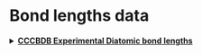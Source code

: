 # Bond lengths data

<details>
<summary>  
<a href="https://cccbdb.nist.gov/diatomicexpbondx.asp"><b>CCCBDB Experimental Diatomic bond lengths</b></a>
</summary>

<table border="1">
<tr><th>$\bf Å$</th>

<th>$\rm H$</th>

<th>$\rm Li$</th>

<th>$\rm Be$</th>

<th>$\rm B$</th>

<th>$\rm C$</th>

<th>$\rm N$</th>

<th>$\rm O$</th>

<th>$\rm F$</th>

<th>$\rm Ne$</th>

<th>$\rm Na$</th>

<th>$\rm Mg$</th>

<th>$\rm Al$</th>

<th>$\rm Si$</th>

<th>$\rm P$</th>

<th>$\rm S$</th>

<th>$\rm Cl$</th>

<th>$\rm Ar$</th>

<th>$\rm K$</th>

<th>$\rm Ca$</th>

<th>$\rm Sc$</th>

<th>$\rm Ti$</th>

<th>$\rm V$</th>

<th>$\rm Cr$</th>

<th>$\rm Cu$</th>

<th>$\rm Zn$</th>

<th>$\rm Ga$</th>

<th>$\rm Ge$</th>

<th>$\rm As$</th>

<th>$\rm Se$</th>

<th>$\rm Br$</th>

<th>$\rm Sb$</th>

<th>$\rm Te$</th>

<th>$\rm I$</th>

</tr>

<tr>
<th>$\rm H$</th>

<td class="bordered ccc1 nowrap">$0.741$</td>
      
<td class="ccc1 nowrap">$1.595$</td>
      
<td class="ccc1 nowrap">$1.343$</td>
      
<td class="ccc1 nowrap">$1.232$</td>
      
<td class="ccc1 nowrap">$1.120$</td>
      
<td class="ccc1 nowrap">$1.036$</td>
      
<td class="ccc1 nowrap">$0.970$</td>
      
<td class="ccc1 nowrap">$0.917$</td>
      
<td class="ccc1 nowrap">&nbsp;</td>
      
<td class="ccc2 nowrap">$1.887$</td>
      
<td class="ccc2 nowrap">$1.730$</td>
      
<td class="ccc2 nowrap">$1.648$</td>
      
<td class="ccc2 nowrap">$1.520$</td>
      
<td class="ccc2 nowrap">$1.422$</td>
     
<td class="ccc2 nowrap">$1.341$</td>
      
<td class="ccc2 nowrap">$1.275$</td>
      
<td class="ccc2 nowrap">&nbsp;</td>
      
<td class="ccc3 nowrap">$2.243$</td>
      
<td class="ccc3 nowrap">$2.003$</td>
      
<td class="ccc3 nowrap">$1.775$</td>
      
<td class="ccc3 nowrap">$1.785$</td>
      
<td class="ccc3 nowrap">&nbsp;</td>
      
<td class="ccc3 nowrap">$1.655$</td>
     
<td class="ccc3 nowrap">$1.463$</td>
      
<td class="ccc3 nowrap">$1.595$</td>
     
<td class="ccc3 nowrap">$1.663$</td>
     
<td class="ccc3 nowrap">$1.588$</td>
    
<td class="ccc3 nowrap">$1.535$</td>
   
<td class="ccc3 nowrap">$1.475$</td>
   
<td class="ccc3 nowrap">$1.414$</td>
     
<td class="ccc3 nowrap">&nbsp;</td>
      
<td class="ccc3 nowrap">$1.656$</td>
      
<td class="ccc3 nowrap">$1.609$</td>

</tr>

<tr>
<th>$\rm Li$</th>
      
<td class="ccc1 nowrap">$1.595$</td>

<td class="bordered ccc1 nowrap">$2.673$</td>
      
<td class="ccc1 nowrap">&nbsp;</td>
      
<td class="ccc1 nowrap">&nbsp;</td>
      
<td class="ccc1 nowrap">&nbsp;</td>
      
<td class="ccc1 nowrap">&nbsp;</td>
      
<td class="ccc1 nowrap">$1.688$</td>
      
<td class="ccc1 nowrap">$1.564$</td>
      
<td class="ccc1 nowrap">&nbsp;</td>
      
<td class="ccc2 nowrap">$2.889$</td>
      
<td class="ccc2 nowrap">&nbsp;</td>
      
<td class="ccc2 nowrap">&nbsp;</td>
      
<td class="ccc2 nowrap">&nbsp;</td>
      
<td class="ccc2 nowrap">&nbsp;</td>
      
<td class="ccc2 nowrap">$2.150$</td>
      
<td class="ccc2 nowrap">$2.021$</td>
      
<td class="ccc2 nowrap">&nbsp;</td>
      
<td class="ccc3 nowrap">$3.270$</td>
      
<td class="ccc3 nowrap">&nbsp;</td>
      
<td class="ccc3 nowrap">&nbsp;</td>
      
<td class="ccc3 nowrap">&nbsp;</td>
      
<td class="ccc3 nowrap">&nbsp;</td>
      
<td class="ccc3 nowrap">&nbsp;</td>
      
<td class="ccc3 nowrap">&nbsp;</td>
      
<td class="ccc3 nowrap">&nbsp;</td>
      
<td class="ccc3 nowrap">&nbsp;</td>
      
<td class="ccc3 nowrap">&nbsp;</td>
      
<td class="ccc3 nowrap">&nbsp;</td>
      
<td class="ccc3 nowrap">&nbsp;</td>
      
<td class="ccc3 nowrap">$2.170$</td>
      
<td class="ccc3 nowrap">&nbsp;</td>
      
<td class="ccc3 nowrap">&nbsp;</td>
      
<td class="ccc3 nowrap">$2.392$</td>

</tr>

<tr>
<th>$\rm Be$</th>
      
<td class="ccc1 nowrap">$1.343$</td>
      
<td class="ccc1 nowrap">&nbsp;</td>

<td class="bordered ccc1 nowrap">$2.460$</td>
      
<td class="ccc1 nowrap">&nbsp;</td>
      
<td class="ccc1 nowrap">&nbsp;</td>
      
<td class="ccc1 nowrap">&nbsp;</td>
      
<td class="ccc1 nowrap">$1.331$</td>
      
<td class="ccc1 nowrap">$1.361$</td>
      
<td class="ccc1 nowrap">&nbsp;</td>
      
<td class="ccc2 nowrap">&nbsp;</td>
      
<td class="ccc2 nowrap">&nbsp;</td>
      
<td class="ccc2 nowrap">&nbsp;</td>
      
<td class="ccc2 nowrap">&nbsp;</td>
      
<td class="ccc2 nowrap">&nbsp;</td>
      
<td class="ccc2 nowrap">$1.742$</td>
      
<td class="ccc2 nowrap">$1.797$</td>
      
<td class="ccc2 nowrap">&nbsp;</td>
      
<td class="ccc3 nowrap">&nbsp;</td>
      
<td class="ccc3 nowrap">&nbsp;</td>
      
<td class="ccc3 nowrap">&nbsp;</td>
      
<td class="ccc3 nowrap">&nbsp;</td>
      
<td class="ccc3 nowrap">&nbsp;</td>
      
<td class="ccc3 nowrap">&nbsp;</td>
      
<td class="ccc3 nowrap">&nbsp;</td>
      
<td class="ccc3 nowrap">&nbsp;</td>
      
<td class="ccc3 nowrap">&nbsp;</td>
      
<td class="ccc3 nowrap">&nbsp;</td>
      
<td class="ccc3 nowrap">&nbsp;</td>
      
<td class="ccc3 nowrap">&nbsp;</td>
      
<td class="ccc3 nowrap">&nbsp;</td>
      
<td class="ccc3 nowrap">&nbsp;</td>
      
<td class="ccc3 nowrap">&nbsp;</td>
      
<td class="ccc3 nowrap">&nbsp;</td>

</tr>

<tr>
<th>$\rm B$</th>
      
<td class="ccc1 nowrap">$1.232$</td>
      
<td class="ccc1 nowrap">&nbsp;</td>
      
<td class="ccc1 nowrap">&nbsp;</td>

<td class="bordered ccc1 nowrap">$1.590$</td>
      
<td class="ccc1 nowrap">$1.491$</td>
      
<td class="ccc1 nowrap">$1.325$</td>
      
<td class="ccc1 nowrap">$1.205$</td>
      
<td class="ccc1 nowrap">$1.267$</td>
      
<td class="ccc1 nowrap">&nbsp;</td>
      
<td class="ccc2 nowrap">&nbsp;</td>
      
<td class="ccc2 nowrap">&nbsp;</td>
      
<td class="ccc2 nowrap">&nbsp;</td>
      
<td class="ccc2 nowrap">&nbsp;</td>
      
<td class="ccc2 nowrap">&nbsp;</td>
      
<td class="ccc2 nowrap">$1.609$</td>
      
<td class="ccc2 nowrap">$1.719$</td>
      
<td class="ccc2 nowrap">&nbsp;</td>
      
<td class="ccc3 nowrap">&nbsp;</td>
      
<td class="ccc3 nowrap">&nbsp;</td>
      
<td class="ccc3 nowrap">&nbsp;</td>
      
<td class="ccc3 nowrap">&nbsp;</td>
      
<td class="ccc3 nowrap">&nbsp;</td>
      
<td class="ccc3 nowrap">&nbsp;</td>
      
<td class="ccc3 nowrap">&nbsp;</td>
      
<td class="ccc3 nowrap">&nbsp;</td>
      
<td class="ccc3 nowrap">&nbsp;</td>
      
<td class="ccc3 nowrap">&nbsp;</td>
      
<td class="ccc3 nowrap">&nbsp;</td>
      
<td class="ccc3 nowrap">&nbsp;</td>
      
<td class="ccc3 nowrap">$1.888$</td>
      
<td class="ccc3 nowrap">&nbsp;</td>
      
<td class="ccc3 nowrap">&nbsp;</td>
      
<td class="ccc3 nowrap">&nbsp;</td>

</tr>

<tr>
<th>$\rm C$</th>
      
<td class="ccc1 nowrap">$1.120$</td>
      
<td class="ccc1 nowrap">&nbsp;</td>
      
<td class="ccc1 nowrap">&nbsp;</td>
      
<td class="ccc1 nowrap">$1.491$</td>

<td class="bordered ccc1 nowrap">$1.243$</td>
      
<td class="ccc1 nowrap">$1.172$</td>
      
<td class="ccc1 nowrap">$1.128$</td>
      
<td class="ccc1 nowrap">$1.276$</td>
      
<td class="ccc1 nowrap">&nbsp;</td>
      
<td class="ccc2 nowrap">&nbsp;</td>
      
<td class="ccc2 nowrap">&nbsp;</td>
      
<td class="ccc2 nowrap">$1.955$</td>
      
<td class="ccc2 nowrap">$1.722$</td>
      
<td class="ccc2 nowrap">$1.562$</td>
      
<td class="ccc2 nowrap">$1.535$</td>
      
<td class="ccc2 nowrap">$1.649$</td>
      
<td class="ccc2 nowrap">&nbsp;</td>
      
<td class="ccc3 nowrap">&nbsp;</td>
      
<td class="ccc3 nowrap">$2.302$</td>
      
<td class="ccc3 nowrap">&nbsp;</td>
      
<td class="ccc3 nowrap">&nbsp;</td>
      
<td class="ccc3 nowrap">&nbsp;</td>
      
<td class="ccc3 nowrap">&nbsp;</td>
      
<td class="ccc3 nowrap">&nbsp;</td>
      
<td class="ccc3 nowrap">&nbsp;</td>
      
<td class="ccc3 nowrap">&nbsp;</td>
      
<td class="ccc3 nowrap">&nbsp;</td>
      
<td class="ccc3 nowrap">&nbsp;</td>
      
<td class="ccc3 nowrap">$1.676$</td>
      
<td class="ccc3 nowrap">$1.821$</td>
      
<td class="ccc3 nowrap">&nbsp;</td>
      
<td class="ccc3 nowrap">&nbsp;</td>
      
<td class="ccc3 nowrap">&nbsp;</td>

</tr>

<tr>
<th>$\rm N$</th>
      
<td class="ccc1 nowrap">$1.036$</td>
      
<td class="ccc1 nowrap">&nbsp;</td>
      
<td class="ccc1 nowrap">&nbsp;</td>
      
<td class="ccc1 nowrap">$1.325$</td>
      
<td class="ccc1 nowrap">$1.172$</td>

<td class="bordered ccc1 nowrap">$1.098$</td>
      
<td class="ccc1 nowrap">$1.154$</td>
      
<td class="ccc1 nowrap">$1.317$</td>
      
<td class="ccc1 nowrap">&nbsp;</td>
      
<td class="ccc2 nowrap">&nbsp;</td>
      
<td class="ccc2 nowrap">&nbsp;</td>
      
<td class="ccc2 nowrap">$1.786$</td>
      
<td class="ccc2 nowrap">$1.575$</td>
      
<td class="ccc2 nowrap">$1.491$</td>
      
<td class="ccc2 nowrap">$1.497$</td>
      
<td class="ccc2 nowrap">$1.611$</td>
      
<td class="ccc2 nowrap">&nbsp;</td>
      
<td class="ccc3 nowrap">&nbsp;</td>
      
<td class="ccc3 nowrap">&nbsp;</td>
      
<td class="ccc3 nowrap">&nbsp;</td>
      
<td class="ccc3 nowrap">&nbsp;</td>
      
<td class="ccc3 nowrap">&nbsp;</td>
      
<td class="ccc3 nowrap">&nbsp;</td>
      
<td class="ccc3 nowrap">&nbsp;</td>
      
<td class="ccc3 nowrap">&nbsp;</td>
      
<td class="ccc3 nowrap">&nbsp;</td>
      
<td class="ccc3 nowrap">&nbsp;</td>
      
<td class="ccc3 nowrap">$1.618$</td>
      
<td class="ccc3 nowrap">$1.652$</td>
      
<td class="ccc3 nowrap">$1.765$</td>
      
<td class="ccc3 nowrap">$1.835$</td>
      
<td class="ccc3 nowrap">&nbsp;</td>
      
<td class="ccc3 nowrap">&nbsp;</td>

</tr>

<tr>
<th>$\rm O$</th>
      
<td class="ccc1 nowrap">$0.970$</td>
      
<td class="ccc1 nowrap">$1.688$</td>
      
<td class="ccc1 nowrap">$1.331$</td>
      
<td class="ccc1 nowrap">$1.205$</td>
      
<td class="ccc1 nowrap">$1.128$</td>
      
<td class="ccc1 nowrap">$1.154$</td>

<td class="bordered ccc1 nowrap">$1.208$</td>
      
<td class="ccc1 nowrap">$1.354$</td>
      
<td class="ccc1 nowrap">&nbsp;</td>
      
<td class="ccc2 nowrap">$2.052$</td>
      
<td class="ccc2 nowrap">$1.749$</td>
      
<td class="ccc2 nowrap">$1.618$</td>
      
<td class="ccc2 nowrap">$1.510$</td>
      
<td class="ccc2 nowrap">$1.476$</td>
      
<td class="ccc2 nowrap">$1.481$</td>
      
<td class="ccc2 nowrap">$1.596$</td>
      
<td class="ccc2 nowrap">&nbsp;</td>
      
<td class="ccc3 nowrap">&nbsp;</td>
      
<td class="ccc3 nowrap">$1.822$</td>
      
<td class="ccc3 nowrap">$1.668$</td>
      
<td class="ccc3 nowrap">$1.620$</td>
      
<td class="ccc3 nowrap">$1.589$</td>
      
<td class="ccc3 nowrap">&nbsp;</td>
      
<td class="ccc3 nowrap">$1.724$</td>
      
<td class="ccc3 nowrap">&nbsp;</td>
      
<td class="ccc3 nowrap">$1.743$</td>
      
<td class="ccc3 nowrap">$1.625$</td>
      
<td class="ccc3 nowrap">&nbsp;</td>
      
<td class="ccc3 nowrap">$1.639$</td>
      
<td class="ccc3 nowrap">$1.718$</td>
      
<td class="ccc3 nowrap">&nbsp;</td>
      
<td class="ccc3 nowrap">$1.825$</td>
      
<td class="ccc3 nowrap">$1.868$</td>

</tr>

<tr>
<th>$\rm F$</th>
      
<td class="ccc1 nowrap">$0.917$</td>
      
<td class="ccc1 nowrap">$1.564$</td>
      
<td class="ccc1 nowrap">$1.361$</td>
      
<td class="ccc1 nowrap">$1.267$</td>
      
<td class="ccc1 nowrap">$1.276$</td>
      
<td class="ccc1 nowrap">$1.317$</td>
      
<td class="ccc1 nowrap">$1.354$</td>

<td class="bordered ccc1 nowrap">$1.412$</td>
      
<td class="ccc1 nowrap">&nbsp;</td>
      
<td class="ccc2 nowrap">$1.926$</td>
      
<td class="ccc2 nowrap">$1.750$</td>
      
<td class="ccc2 nowrap">$1.654$</td>
      
<td class="ccc2 nowrap">$1.604$</td>
      
<td class="ccc2 nowrap">$1.593$</td>
      
<td class="ccc2 nowrap">$1.599$</td>
      
<td class="ccc2 nowrap">$1.628$</td>
      
<td class="ccc2 nowrap">&nbsp;</td>
      
<td class="ccc3 nowrap">$2.171$</td>
      
<td class="ccc3 nowrap">$1.967$</td>
      
<td class="ccc3 nowrap">$1.788$</td>
      
<td class="ccc3 nowrap">&nbsp;</td>
      
<td class="ccc3 nowrap">&nbsp;</td>
      
<td class="ccc3 nowrap">&nbsp;</td>
      
<td class="ccc3 nowrap">$1.745$</td>
      
<td class="ccc3 nowrap">&nbsp;</td>
      
<td class="ccc3 nowrap">$1.774$</td>
      
<td class="ccc3 nowrap">$1.745$</td>
      
<td class="ccc3 nowrap">$1.736$</td>
      
<td class="ccc3 nowrap">&nbsp;</td>
      
<td class="ccc3 nowrap">$1.759$</td>
      
<td class="ccc3 nowrap">$1.918$</td>
      
<td class="ccc3 nowrap">&nbsp;</td>
      
<td class="ccc3 nowrap">$1.910$</td>

</tr>

<tr>
<th>$\rm Ne$</th>
      
<td class="ccc1 nowrap">&nbsp;</td>
      
<td class="ccc1 nowrap">&nbsp;</td>
      
<td class="ccc1 nowrap">&nbsp;</td>
      
<td class="ccc1 nowrap">&nbsp;</td>
      
<td class="ccc1 nowrap">&nbsp;</td>
      
<td class="ccc1 nowrap">&nbsp;</td>
      
<td class="ccc1 nowrap">&nbsp;</td>
      
<td class="ccc1 nowrap">&nbsp;</td>

<td class="bordered ccc1 nowrap">$3.100$</td>
      
<td class="ccc2 nowrap">&nbsp;</td>
      
<td class="ccc2 nowrap">&nbsp;</td>
      
<td class="ccc2 nowrap">&nbsp;</td>
      
<td class="ccc2 nowrap">&nbsp;</td>
      
<td class="ccc2 nowrap">&nbsp;</td>
      
<td class="ccc2 nowrap">&nbsp;</td>
      
<td class="ccc2 nowrap">&nbsp;</td>
      
<td class="ccc2 nowrap">&nbsp;</td>
      
<td class="ccc3 nowrap">&nbsp;</td>
      
<td class="ccc3 nowrap">&nbsp;</td>
      
<td class="ccc3 nowrap">&nbsp;</td>
      
<td class="ccc3 nowrap">&nbsp;</td>
      
<td class="ccc3 nowrap">&nbsp;</td>
      
<td class="ccc3 nowrap">&nbsp;</td>
      
<td class="ccc3 nowrap">&nbsp;</td>
      
<td class="ccc3 nowrap">&nbsp;</td>
      
<td class="ccc3 nowrap">&nbsp;</td>
      
<td class="ccc3 nowrap">&nbsp;</td>
      
<td class="ccc3 nowrap">&nbsp;</td>
      
<td class="ccc3 nowrap">&nbsp;</td>
      
<td class="ccc3 nowrap">&nbsp;</td>
      
<td class="ccc3 nowrap">&nbsp;</td>
      
<td class="ccc3 nowrap">&nbsp;</td>
      
<td class="ccc3 nowrap">&nbsp;</td>

</tr>

<tr>
<th>$\rm Na$</th>
      
<td class="ccc2 nowrap">$1.887$</td>
      
<td class="ccc2 nowrap">$2.889$</td>
      
<td class="ccc2 nowrap">&nbsp;</td>
      
<td class="ccc2 nowrap">&nbsp;</td>
      
<td class="ccc2 nowrap">&nbsp;</td>
      
<td class="ccc2 nowrap">&nbsp;</td>
      
<td class="ccc2 nowrap">$2.052$</td>
      
<td class="ccc2 nowrap">$1.926$</td>
      
<td class="ccc2 nowrap">&nbsp;</td>

<td class="bordered ccc4 nowrap">$3.079$</td>
      
<td class="ccc4 nowrap">&nbsp;</td>
      
<td class="ccc4 nowrap">&nbsp;</td>
      
<td class="ccc4 nowrap">&nbsp;</td>
      
<td class="ccc4 nowrap">&nbsp;</td>
      
<td class="ccc4 nowrap">$2.489$</td>
      
<td class="ccc4 nowrap">$2.361$</td>
      
<td class="ccc4 nowrap">&nbsp;</td>
      
<td class="ccc5 nowrap">$3.589$</td>
      
<td class="ccc5 nowrap">&nbsp;</td>
      
<td class="ccc5 nowrap">&nbsp;</td>
      
<td class="ccc5 nowrap">&nbsp;</td>
      
<td class="ccc5 nowrap">&nbsp;</td>
      
<td class="ccc5 nowrap">&nbsp;</td>
      
<td class="ccc5 nowrap">&nbsp;</td>
      
<td class="ccc5 nowrap">&nbsp;</td>
      
<td class="ccc5 nowrap">&nbsp;</td>
      
<td class="ccc5 nowrap">&nbsp;</td>
      
<td class="ccc5 nowrap">&nbsp;</td>
      
<td class="ccc5 nowrap">&nbsp;</td>
      
<td class="ccc5 nowrap">$2.502$</td>
      
<td class="ccc5 nowrap">&nbsp;</td>
      
<td class="ccc5 nowrap">&nbsp;</td>
      
<td class="ccc5 nowrap">$2.711$</td>

</tr>

<tr>
<th>$\rm Mg$</th>
      
<td class="ccc2 nowrap">$1.730$</td>
      
<td class="ccc2 nowrap">&nbsp;</td>
      
<td class="ccc2 nowrap">&nbsp;</td>
      
<td class="ccc2 nowrap">&nbsp;</td>
      
<td class="ccc2 nowrap">&nbsp;</td>
      
<td class="ccc2 nowrap">&nbsp;</td>
      
<td class="ccc2 nowrap">$1.749$</td>
      
<td class="ccc2 nowrap">$1.750$</td>
      
<td class="ccc2 nowrap">&nbsp;</td>
      
<td class="ccc4 nowrap">&nbsp;</td>

<td class="bordered ccc4 nowrap">$3.891$</td>
      
<td class="ccc4 nowrap">&nbsp;</td>
      
<td class="ccc4 nowrap">&nbsp;</td>
      
<td class="ccc4 nowrap">&nbsp;</td>
      
<td class="ccc4 nowrap">$2.143$</td>
      
<td class="ccc4 nowrap">$2.199$</td>
      
<td class="ccc4 nowrap">&nbsp;</td>
      
<td class="ccc5 nowrap">&nbsp;</td>
      
<td class="ccc5 nowrap">&nbsp;</td>
      
<td class="ccc5 nowrap">&nbsp;</td>
      
<td class="ccc5 nowrap">&nbsp;</td>
      
<td class="ccc5 nowrap">&nbsp;</td>
      
<td class="ccc5 nowrap">&nbsp;</td>
      
<td class="ccc5 nowrap">&nbsp;</td>
      
<td class="ccc5 nowrap">&nbsp;</td>
      
<td class="ccc5 nowrap">&nbsp;</td>
      
<td class="ccc5 nowrap">&nbsp;</td>
      
<td class="ccc5 nowrap">&nbsp;</td>
      
<td class="ccc5 nowrap">&nbsp;</td>
      
<td class="ccc5 nowrap">&nbsp;</td>
      
<td class="ccc5 nowrap">&nbsp;</td>
      
<td class="ccc5 nowrap">&nbsp;</td>
      
<td class="ccc5 nowrap">&nbsp;</td>

</tr>

<tr>
<th>$\rm Al$</th>
      
<td class="ccc2 nowrap">$1.648$</td>
      
<td class="ccc2 nowrap">&nbsp;</td>
      
<td class="ccc2 nowrap">&nbsp;</td>
      
<td class="ccc2 nowrap">&nbsp;</td>
      
<td class="ccc2 nowrap">$1.955$</td>
      
<td class="ccc2 nowrap">$1.786$</td>
      
<td class="ccc2 nowrap">$1.618$</td>
      
<td class="ccc2 nowrap">$1.654$</td>
      
<td class="ccc2 nowrap">&nbsp;</td>
      
<td class="ccc4 nowrap">&nbsp;</td>
      
<td class="ccc4 nowrap">&nbsp;</td>

<td class="bordered ccc4 nowrap">$2.701$</td>
      
<td class="ccc4 nowrap">&nbsp;</td>
      
<td class="ccc4 nowrap">$2.400$</td>
      
<td class="ccc4 nowrap">$2.029$</td>
      
<td class="ccc4 nowrap">$2.130$</td>
      
<td class="ccc4 nowrap">&nbsp;</td>
      
<td class="ccc5 nowrap">&nbsp;</td>
      
<td class="ccc5 nowrap">&nbsp;</td>
      
<td class="ccc5 nowrap">&nbsp;</td>
      
<td class="ccc5 nowrap">&nbsp;</td>
      
<td class="ccc5 nowrap">&nbsp;</td>
      
<td class="ccc5 nowrap">&nbsp;</td>
      
<td class="ccc5 nowrap">&nbsp;</td>
      
<td class="ccc5 nowrap">&nbsp;</td>
      
<td class="ccc5 nowrap">&nbsp;</td>
      
<td class="ccc5 nowrap">&nbsp;</td>
      
<td class="ccc5 nowrap">&nbsp;</td>
      
<td class="ccc5 nowrap">&nbsp;</td>
      
<td class="ccc5 nowrap">$2.295$</td>
      
<td class="ccc5 nowrap">&nbsp;</td>
      
<td class="ccc5 nowrap">&nbsp;</td>
      
<td class="ccc5 nowrap">$2.537$</td>

</tr>

<tr>
<th>$\rm Si$</th>
      
<td class="ccc2 nowrap">$1.520$</td>
      
<td class="ccc2 nowrap">&nbsp;</td>
      
<td class="ccc2 nowrap">&nbsp;</td>
      
<td class="ccc2 nowrap">&nbsp;</td>
      
<td class="ccc2 nowrap">$1.722$</td>
      
<td class="ccc2 nowrap">$1.575$</td>
      
<td class="ccc2 nowrap">$1.510$</td>
      
<td class="ccc2 nowrap">$1.604$</td>
      
<td class="ccc2 nowrap">&nbsp;</td>
      
<td class="ccc4 nowrap">&nbsp;</td>
      
<td class="ccc4 nowrap">&nbsp;</td>
      
<td class="ccc4 nowrap">&nbsp;</td>

<td class="bordered ccc4 nowrap">$2.246$</td>
      
<td class="ccc4 nowrap">$2.078$</td>
      
<td class="ccc4 nowrap">$1.929$</td>
      
<td class="ccc4 nowrap">$2.061$</td>
      
<td class="ccc4 nowrap">&nbsp;</td>
      
<td class="ccc5 nowrap">&nbsp;</td>
      
<td class="ccc5 nowrap">&nbsp;</td>
      
<td class="ccc5 nowrap">&nbsp;</td>
      
<td class="ccc5 nowrap">&nbsp;</td>
      
<td class="ccc5 nowrap">&nbsp;</td>
      
<td class="ccc5 nowrap">&nbsp;</td>
      
<td class="ccc5 nowrap">&nbsp;</td>
      
<td class="ccc5 nowrap">&nbsp;</td>
      
<td class="ccc5 nowrap">&nbsp;</td>
      
<td class="ccc5 nowrap">&nbsp;</td>
      
<td class="ccc5 nowrap">&nbsp;</td>
      
<td class="ccc5 nowrap">$2.058$</td>
      
<td class="ccc5 nowrap">$2.209$</td>
      
<td class="ccc5 nowrap">&nbsp;</td>
      
<td class="ccc5 nowrap">&nbsp;</td>
      
<td class="ccc5 nowrap">&nbsp;</td>

</tr>

<tr>
<th>$\rm P$</th>
      
<td class="ccc2 nowrap">$1.422$</td>
      
<td class="ccc2 nowrap">&nbsp;</td>
      
<td class="ccc2 nowrap">&nbsp;</td>
      
<td class="ccc2 nowrap">&nbsp;</td>
      
<td class="ccc2 nowrap">$1.562$</td>
      
<td class="ccc2 nowrap">$1.491$</td>
      
<td class="ccc2 nowrap">$1.476$</td>
      
<td class="ccc2 nowrap">$1.593$</td>
      
<td class="ccc2 nowrap">&nbsp;</td>
      
<td class="ccc4 nowrap">&nbsp;</td>
      
<td class="ccc4 nowrap">&nbsp;</td>
      
<td class="ccc4 nowrap">$2.400$</td>
      
<td class="ccc4 nowrap">$2.078$</td>

<td class="bordered ccc4 nowrap">$1.893$</td>
      
<td class="ccc4 nowrap">$1.900$</td>
      
<td class="ccc4 nowrap">$2.018$</td>
      
<td class="ccc4 nowrap">&nbsp;</td>
      
<td class="ccc5 nowrap">&nbsp;</td>
      
<td class="ccc5 nowrap">&nbsp;</td>
      
<td class="ccc5 nowrap">&nbsp;</td>
      
<td class="ccc5 nowrap">&nbsp;</td>
      
<td class="ccc5 nowrap">&nbsp;</td>
      
<td class="ccc5 nowrap">&nbsp;</td>
      
<td class="ccc5 nowrap">&nbsp;</td>
      
<td class="ccc5 nowrap">&nbsp;</td>
      
<td class="ccc5 nowrap">$2.450$</td>
      
<td class="ccc5 nowrap">&nbsp;</td>
      
<td class="ccc5 nowrap">&nbsp;</td>
      
<td class="ccc5 nowrap">&nbsp;</td>
      
<td class="ccc5 nowrap">$2.171$</td>
      
<td class="ccc5 nowrap">&nbsp;</td>
      
<td class="ccc5 nowrap">&nbsp;</td>
      
<td class="ccc5 nowrap">&nbsp;</td>

</tr>

<tr>
<th>$\rm S$</th>
      
<td class="ccc2 nowrap">$1.341$</td>
      
<td class="ccc2 nowrap">$2.150$</td>
      
<td class="ccc2 nowrap">$1.742$</td>
      
<td class="ccc2 nowrap">$1.609$</td>
      
<td class="ccc2 nowrap">$1.535$</td>
      
<td class="ccc2 nowrap">$1.497$</td>
      
<td class="ccc2 nowrap">$1.481$</td>
      
<td class="ccc2 nowrap">$1.599$</td>
      
<td class="ccc2 nowrap">&nbsp;</td>
      
<td class="ccc4 nowrap">$2.489$</td>
      
<td class="ccc4 nowrap">$2.143$</td>
      
<td class="ccc4 nowrap">$2.029$</td>
      
<td class="ccc4 nowrap">$1.929$</td>
      
<td class="ccc4 nowrap">$1.900$</td>

<td class="bordered ccc4 nowrap">$1.889$</td>
      
<td class="ccc4 nowrap">$1.975$</td>
      
<td class="ccc4 nowrap">&nbsp;</td>
      
<td class="ccc5 nowrap">&nbsp;</td>
      
<td class="ccc5 nowrap">$2.318$</td>
      
<td class="ccc5 nowrap">&nbsp;</td>
      
<td class="ccc5 nowrap">&nbsp;</td>
      
<td class="ccc5 nowrap">&nbsp;</td>
      
<td class="ccc5 nowrap">&nbsp;</td>
      
<td class="ccc5 nowrap">&nbsp;</td>
      
<td class="ccc5 nowrap">$2.046$</td>
      
<td class="ccc5 nowrap">&nbsp;</td>
      
<td class="ccc5 nowrap">$2.012$</td>
      
<td class="ccc5 nowrap">&nbsp;</td>
      
<td class="ccc5 nowrap">$2.037$</td>
      
<td class="ccc5 nowrap">&nbsp;</td>
      
<td class="ccc5 nowrap">&nbsp;</td>
      
<td class="ccc5 nowrap">&nbsp;</td>
      
<td class="ccc5 nowrap">&nbsp;</td>

</tr>

<tr>
<th>$\rm Cl$</th>
      
<td class="ccc2 nowrap">$1.275$</td>
      
<td class="ccc2 nowrap">$2.021$</td>
      
<td class="ccc2 nowrap">$1.797$</td>
      
<td class="ccc2 nowrap">$1.719$</td>
      
<td class="ccc2 nowrap">$1.649$</td>
      
<td class="ccc2 nowrap">$1.611$</td>
      
<td class="ccc2 nowrap">$1.596$</td>
      
<td class="ccc2 nowrap">$1.628$</td>
      
<td class="ccc2 nowrap">&nbsp;</td>
      
<td class="ccc4 nowrap">$2.361$</td>
      
<td class="ccc4 nowrap">$2.199$</td>
      
<td class="ccc4 nowrap">$2.130$</td>
      
<td class="ccc4 nowrap">$2.061$</td>
      
<td class="ccc4 nowrap">$2.018$</td>
      
<td class="ccc4 nowrap">$1.975$</td>

<td class="bordered ccc4 nowrap">$1.988$</td>
      
<td class="ccc4 nowrap">&nbsp;</td>
      
<td class="ccc5 nowrap">$2.667$</td>
      
<td class="ccc5 nowrap">$2.437$</td>
      
<td class="ccc5 nowrap">&nbsp;</td>
      
<td class="ccc5 nowrap">$2.265$</td>
      
<td class="ccc5 nowrap">&nbsp;</td>
      
<td class="ccc5 nowrap">&nbsp;</td>
      
<td class="ccc5 nowrap">$2.051$</td>
      
<td class="ccc5 nowrap">&nbsp;</td>
      
<td class="ccc5 nowrap">$2.202$</td>
      
<td class="ccc5 nowrap">$2.164$</td>
      
<td class="ccc5 nowrap">&nbsp;</td>
      
<td class="ccc5 nowrap">&nbsp;</td>
      
<td class="ccc5 nowrap">$2.136$</td>
      
<td class="ccc5 nowrap">$2.335$</td>
      
<td class="ccc5 nowrap">&nbsp;</td>
      
<td class="ccc5 nowrap">$2.321$</td>

</tr>

<tr>
<th>$\rm Ar$</th>
      
<td class="ccc2 nowrap">&nbsp;</td>
      
<td class="ccc2 nowrap">&nbsp;</td>
      
<td class="ccc2 nowrap">&nbsp;</td>
      
<td class="ccc2 nowrap">&nbsp;</td>
      
<td class="ccc2 nowrap">&nbsp;</td>
      
<td class="ccc2 nowrap">&nbsp;</td>
      
<td class="ccc2 nowrap">&nbsp;</td>
      
<td class="ccc2 nowrap">&nbsp;</td>
      
<td class="ccc2 nowrap">&nbsp;</td>
      
<td class="ccc4 nowrap">&nbsp;</td>
      
<td class="ccc4 nowrap">&nbsp;</td>
      
<td class="ccc4 nowrap">&nbsp;</td>
      
<td class="ccc4 nowrap">&nbsp;</td>
      
<td class="ccc4 nowrap">&nbsp;</td>
      
<td class="ccc4 nowrap">&nbsp;</td>
      
<td class="ccc4 nowrap">&nbsp;</td>

<td class="bordered ccc4 nowrap">$3.758$</td>
      
<td class="ccc5 nowrap">&nbsp;</td>
      
<td class="ccc5 nowrap">&nbsp;</td>
      
<td class="ccc5 nowrap">&nbsp;</td>
      
<td class="ccc5 nowrap">&nbsp;</td>
      
<td class="ccc5 nowrap">&nbsp;</td>
      
<td class="ccc5 nowrap">&nbsp;</td>
      
<td class="ccc5 nowrap">&nbsp;</td>
      
<td class="ccc5 nowrap">&nbsp;</td>
      
<td class="ccc5 nowrap">&nbsp;</td>
      
<td class="ccc5 nowrap">&nbsp;</td>
      
<td class="ccc5 nowrap">&nbsp;</td>
      
<td class="ccc5 nowrap">&nbsp;</td>
      
<td class="ccc5 nowrap">&nbsp;</td>
      
<td class="ccc5 nowrap">&nbsp;</td>
      
<td class="ccc5 nowrap">&nbsp;</td>
      
<td class="ccc5 nowrap">&nbsp;</td>

</tr>

<tr>
<th>$\rm K$</th>
      
<td class="ccc3 nowrap">$2.243$</td>
      
<td class="ccc3 nowrap">$3.270$</td>
      
<td class="ccc3 nowrap">&nbsp;</td>
      
<td class="ccc3 nowrap">&nbsp;</td>
      
<td class="ccc3 nowrap">&nbsp;</td>
      
<td class="ccc3 nowrap">&nbsp;</td>
      
<td class="ccc3 nowrap">&nbsp;</td>
      
<td class="ccc3 nowrap">$2.171$</td>
      
<td class="ccc3 nowrap">&nbsp;</td>
      
<td class="ccc5 nowrap">$3.589$</td>
      
<td class="ccc5 nowrap">&nbsp;</td>
      
<td class="ccc5 nowrap">&nbsp;</td>
      
<td class="ccc5 nowrap">&nbsp;</td>
      
<td class="ccc5 nowrap">&nbsp;</td>
      
<td class="ccc5 nowrap">&nbsp;</td>
      
<td class="ccc5 nowrap">$2.667$</td>
      
<td class="ccc5 nowrap">&nbsp;</td>

<td class="bordered ccc6 nowrap">$3.905$</td>
      
<td class="ccc6 nowrap">&nbsp;</td>
      
<td class="ccc6 nowrap">&nbsp;</td>
      
<td class="ccc6 nowrap">&nbsp;</td>
      
<td class="ccc6 nowrap">&nbsp;</td>
      
<td class="ccc6 nowrap">&nbsp;</td>
      
<td class="ccc6 nowrap">&nbsp;</td>
      
<td class="ccc6 nowrap">&nbsp;</td>
      
<td class="ccc6 nowrap">&nbsp;</td>
      
<td class="ccc6 nowrap">&nbsp;</td>
      
<td class="ccc6 nowrap">&nbsp;</td>
      
<td class="ccc6 nowrap">&nbsp;</td>
      
<td class="ccc6 nowrap">$2.821$</td>
      
<td class="ccc6 nowrap">&nbsp;</td>
      
<td class="ccc6 nowrap">&nbsp;</td>
      
<td class="ccc6 nowrap">$3.048$</td>

</tr>

<tr>
<th>$\rm Ca$</th>
      
<td class="ccc3 nowrap">$2.003$</td>
      
<td class="ccc3 nowrap">&nbsp;</td>
      
<td class="ccc3 nowrap">&nbsp;</td>
      
<td class="ccc3 nowrap">&nbsp;</td>
      
<td class="ccc3 nowrap">$2.302$</td>
      
<td class="ccc3 nowrap">&nbsp;</td>
      
<td class="ccc3 nowrap">$1.822$</td>
      
<td class="ccc3 nowrap">$1.967$</td>
      
<td class="ccc3 nowrap">&nbsp;</td>
      
<td class="ccc5 nowrap">&nbsp;</td>
      
<td class="ccc5 nowrap">&nbsp;</td>
      
<td class="ccc5 nowrap">&nbsp;</td>
      
<td class="ccc5 nowrap">&nbsp;</td>
      
<td class="ccc5 nowrap">&nbsp;</td>
      
<td class="ccc5 nowrap">$2.318$</td>
      
<td class="ccc5 nowrap">$2.437$</td>
      
<td class="ccc5 nowrap">&nbsp;</td>
      
<td class="ccc6 nowrap">&nbsp;</td>

<td class="bordered ccc6 nowrap">&nbsp;</td>
      
<td class="ccc6 nowrap">&nbsp;</td>
      
<td class="ccc6 nowrap">&nbsp;</td>
      
<td class="ccc6 nowrap">&nbsp;</td>
      
<td class="ccc6 nowrap">&nbsp;</td>
      
<td class="ccc6 nowrap">&nbsp;</td>
      
<td class="ccc6 nowrap">&nbsp;</td>
      
<td class="ccc6 nowrap">&nbsp;</td>
      
<td class="ccc6 nowrap">&nbsp;</td>
      
<td class="ccc6 nowrap">&nbsp;</td>
      
<td class="ccc6 nowrap">&nbsp;</td>
      
<td class="ccc6 nowrap">$2.594$</td>
      
<td class="ccc6 nowrap">&nbsp;</td>
      
<td class="ccc6 nowrap">&nbsp;</td>
      
<td class="ccc6 nowrap">&nbsp;</td>

</tr>

<tr>
<th>$\rm Sc$</th>
      
<td class="ccc3 nowrap">$1.775$</td>
      
<td class="ccc3 nowrap">&nbsp;</td>
      
<td class="ccc3 nowrap">&nbsp;</td>
      
<td class="ccc3 nowrap">&nbsp;</td>
      
<td class="ccc3 nowrap">&nbsp;</td>
      
<td class="ccc3 nowrap">&nbsp;</td>
      
<td class="ccc3 nowrap">$1.668$</td>
      
<td class="ccc3 nowrap">$1.788$</td>
      
<td class="ccc3 nowrap">&nbsp;</td>
      
<td class="ccc5 nowrap">&nbsp;</td>
      
<td class="ccc5 nowrap">&nbsp;</td>
      
<td class="ccc5 nowrap">&nbsp;</td>
      
<td class="ccc5 nowrap">&nbsp;</td>
      
<td class="ccc5 nowrap">&nbsp;</td>
      
<td class="ccc5 nowrap">&nbsp;</td>
      
<td class="ccc5 nowrap">&nbsp;</td>
      
<td class="ccc5 nowrap">&nbsp;</td>
      
<td class="ccc6 nowrap">&nbsp;</td>
      
<td class="ccc6 nowrap">&nbsp;</td>

<td class="bordered ccc6 nowrap">&nbsp;</td>
      
<td class="ccc6 nowrap">&nbsp;</td>
      
<td class="ccc6 nowrap">&nbsp;</td>
      
<td class="ccc6 nowrap">&nbsp;</td>
      
<td class="ccc6 nowrap">&nbsp;</td>
      
<td class="ccc6 nowrap">&nbsp;</td>
      
<td class="ccc6 nowrap">&nbsp;</td>
      
<td class="ccc6 nowrap">&nbsp;</td>
      
<td class="ccc6 nowrap">&nbsp;</td>
      
<td class="ccc6 nowrap">&nbsp;</td>
      
<td class="ccc6 nowrap">&nbsp;</td>
      
<td class="ccc6 nowrap">&nbsp;</td>
      
<td class="ccc6 nowrap">&nbsp;</td>
      
<td class="ccc6 nowrap">&nbsp;</td>

</tr>

<tr>
<th>$\rm Ti$</th>
      
<td class="ccc3 nowrap">$1.785$</td>
      
<td class="ccc3 nowrap">&nbsp;</td>
      
<td class="ccc3 nowrap">&nbsp;</td>
      
<td class="ccc3 nowrap">&nbsp;</td>
      
<td class="ccc3 nowrap">&nbsp;</td>
      
<td class="ccc3 nowrap">&nbsp;</td>
      
<td class="ccc3 nowrap">$1.620$</td>
      
<td class="ccc3 nowrap">&nbsp;</td>
      
<td class="ccc3 nowrap">&nbsp;</td>
      
<td class="ccc5 nowrap">&nbsp;</td>
      
<td class="ccc5 nowrap">&nbsp;</td>
      
<td class="ccc5 nowrap">&nbsp;</td>
      
<td class="ccc5 nowrap">&nbsp;</td>
      
<td class="ccc5 nowrap">&nbsp;</td>
      
<td class="ccc5 nowrap">&nbsp;</td>
      
<td class="ccc5 nowrap">$2.265$</td>
      
<td class="ccc5 nowrap">&nbsp;</td>
      
<td class="ccc6 nowrap">&nbsp;</td>
      
<td class="ccc6 nowrap">&nbsp;</td>
      
<td class="ccc6 nowrap">&nbsp;</td>

<td class="bordered ccc6 nowrap">&nbsp;</td>
      
<td class="ccc6 nowrap">&nbsp;</td>
      
<td class="ccc6 nowrap">&nbsp;</td>
      
<td class="ccc6 nowrap">&nbsp;</td>
      
<td class="ccc6 nowrap">&nbsp;</td>
      
<td class="ccc6 nowrap">&nbsp;</td>
      
<td class="ccc6 nowrap">&nbsp;</td>
      
<td class="ccc6 nowrap">&nbsp;</td>
      
<td class="ccc6 nowrap">&nbsp;</td>
      
<td class="ccc6 nowrap">&nbsp;</td>
      
<td class="ccc6 nowrap">&nbsp;</td>
      
<td class="ccc6 nowrap">&nbsp;</td>
      
<td class="ccc6 nowrap">&nbsp;</td>

</tr>

<tr>
<th>$\rm V$</th>
      
<td class="ccc3 nowrap">&nbsp;</td>
      
<td class="ccc3 nowrap">&nbsp;</td>
      
<td class="ccc3 nowrap">&nbsp;</td>
      
<td class="ccc3 nowrap">&nbsp;</td>
      
<td class="ccc3 nowrap">&nbsp;</td>
      
<td class="ccc3 nowrap">&nbsp;</td>
      
<td class="ccc3 nowrap">$1.589$</td>
      
<td class="ccc3 nowrap">&nbsp;</td>
      
<td class="ccc3 nowrap">&nbsp;</td>
      
<td class="ccc5 nowrap">&nbsp;</td>
      
<td class="ccc5 nowrap">&nbsp;</td>
      
<td class="ccc5 nowrap">&nbsp;</td>
      
<td class="ccc5 nowrap">&nbsp;</td>
      
<td class="ccc5 nowrap">&nbsp;</td>
      
<td class="ccc5 nowrap">&nbsp;</td>
      
<td class="ccc5 nowrap">&nbsp;</td>
      
<td class="ccc5 nowrap">&nbsp;</td>
      
<td class="ccc6 nowrap">&nbsp;</td>
      
<td class="ccc6 nowrap">&nbsp;</td>
      
<td class="ccc6 nowrap">&nbsp;</td>
      
<td class="ccc6 nowrap">&nbsp;</td>

<td class="bordered ccc6 nowrap">&nbsp;</td>
      
<td class="ccc6 nowrap">&nbsp;</td>
      
<td class="ccc6 nowrap">&nbsp;</td>
      
<td class="ccc6 nowrap">&nbsp;</td>
      
<td class="ccc6 nowrap">&nbsp;</td>
      
<td class="ccc6 nowrap">&nbsp;</td>
      
<td class="ccc6 nowrap">&nbsp;</td>
      
<td class="ccc6 nowrap">&nbsp;</td>
      
<td class="ccc6 nowrap">&nbsp;</td>
      
<td class="ccc6 nowrap">&nbsp;</td>
      
<td class="ccc6 nowrap">&nbsp;</td>
      
<td class="ccc6 nowrap">&nbsp;</td>

</tr>

<tr>
<th>$\rm Cr$</th>
      
<td class="ccc3 nowrap">$1.655$</td>
      
<td class="ccc3 nowrap">&nbsp;</td>
      
<td class="ccc3 nowrap">&nbsp;</td>
      
<td class="ccc3 nowrap">&nbsp;</td>
      
<td class="ccc3 nowrap">&nbsp;</td>
      
<td class="ccc3 nowrap">&nbsp;</td>
      
<td class="ccc3 nowrap">&nbsp;</td>
      
<td class="ccc3 nowrap">&nbsp;</td>
      
<td class="ccc3 nowrap">&nbsp;</td>
      
<td class="ccc5 nowrap">&nbsp;</td>
      
<td class="ccc5 nowrap">&nbsp;</td>
      
<td class="ccc5 nowrap">&nbsp;</td>
      
<td class="ccc5 nowrap">&nbsp;</td>
      
<td class="ccc5 nowrap">&nbsp;</td>
      
<td class="ccc5 nowrap">&nbsp;</td>
      
<td class="ccc5 nowrap">&nbsp;</td>
      
<td class="ccc5 nowrap">&nbsp;</td>
      
<td class="ccc6 nowrap">&nbsp;</td>
      
<td class="ccc6 nowrap">&nbsp;</td>
      
<td class="ccc6 nowrap">&nbsp;</td>
      
<td class="ccc6 nowrap">&nbsp;</td>
      
<td class="ccc6 nowrap">&nbsp;</td>

<td class="bordered ccc6 nowrap">&nbsp;</td>
      
<td class="ccc6 nowrap">&nbsp;</td>
      
<td class="ccc6 nowrap">&nbsp;</td>
      
<td class="ccc6 nowrap">&nbsp;</td>
      
<td class="ccc6 nowrap">&nbsp;</td>
      
<td class="ccc6 nowrap">&nbsp;</td>
      
<td class="ccc6 nowrap">&nbsp;</td>
      
<td class="ccc6 nowrap">&nbsp;</td>
      
<td class="ccc6 nowrap">&nbsp;</td>
      
<td class="ccc6 nowrap">&nbsp;</td>
      
<td class="ccc6 nowrap">&nbsp;</td>

</tr>

<tr>
<th>$\rm Cu$</th>
      
<td class="ccc3 nowrap">$1.463$</td>
      
<td class="ccc3 nowrap">&nbsp;</td>
      
<td class="ccc3 nowrap">&nbsp;</td>
      
<td class="ccc3 nowrap">&nbsp;</td>
      
<td class="ccc3 nowrap">&nbsp;</td>
      
<td class="ccc3 nowrap">&nbsp;</td>
      
<td class="ccc3 nowrap">$1.724$</td>
      
<td class="ccc3 nowrap">$1.745$</td>
      
<td class="ccc3 nowrap">&nbsp;</td>
      
<td class="ccc5 nowrap">&nbsp;</td>
      
<td class="ccc5 nowrap">&nbsp;</td>
      
<td class="ccc5 nowrap">&nbsp;</td>
      
<td class="ccc5 nowrap">&nbsp;</td>
      
<td class="ccc5 nowrap">&nbsp;</td>
      
<td class="ccc5 nowrap">&nbsp;</td>
      
<td class="ccc5 nowrap">$2.051$</td>
      
<td class="ccc5 nowrap">&nbsp;</td>
      
<td class="ccc6 nowrap">&nbsp;</td>
      
<td class="ccc6 nowrap">&nbsp;</td>
      
<td class="ccc6 nowrap">&nbsp;</td>
      
<td class="ccc6 nowrap">&nbsp;</td>
      
<td class="ccc6 nowrap">&nbsp;</td>
      
<td class="ccc6 nowrap">&nbsp;</td>

<td class="bordered ccc6 nowrap">$2.220$</td>
      
<td class="ccc6 nowrap">&nbsp;</td>
      
<td class="ccc6 nowrap">&nbsp;</td>
      
<td class="ccc6 nowrap">&nbsp;</td>
      
<td class="ccc6 nowrap">&nbsp;</td>
      
<td class="ccc6 nowrap">&nbsp;</td>
      
<td class="ccc6 nowrap">&nbsp;</td>
      
<td class="ccc6 nowrap">&nbsp;</td>
      
<td class="ccc6 nowrap">&nbsp;</td>
      
<td class="ccc6 nowrap">&nbsp;</td>

</tr>

<tr>
<th>$\rm Zn$</th>
      
<td class="ccc3 nowrap">$1.595$</td>
      
<td class="ccc3 nowrap">&nbsp;</td>
      
<td class="ccc3 nowrap">&nbsp;</td>
      
<td class="ccc3 nowrap">&nbsp;</td>
      
<td class="ccc3 nowrap">&nbsp;</td>
      
<td class="ccc3 nowrap">&nbsp;</td>
      
<td class="ccc3 nowrap">&nbsp;</td>
      
<td class="ccc3 nowrap">&nbsp;</td>
      
<td class="ccc3 nowrap">&nbsp;</td>
      
<td class="ccc5 nowrap">&nbsp;</td>
      
<td class="ccc5 nowrap">&nbsp;</td>
      
<td class="ccc5 nowrap">&nbsp;</td>
      
<td class="ccc5 nowrap">&nbsp;</td>
      
<td class="ccc5 nowrap">&nbsp;</td>
      
<td class="ccc5 nowrap">$2.046$</td>
      
<td class="ccc5 nowrap">&nbsp;</td>
      
<td class="ccc5 nowrap">&nbsp;</td>
      
<td class="ccc6 nowrap">&nbsp;</td>
      
<td class="ccc6 nowrap">&nbsp;</td>
      
<td class="ccc6 nowrap">&nbsp;</td>
      
<td class="ccc6 nowrap">&nbsp;</td>
      
<td class="ccc6 nowrap">&nbsp;</td>
      
<td class="ccc6 nowrap">&nbsp;</td>
      
<td class="ccc6 nowrap">&nbsp;</td>

<td class="bordered ccc6 nowrap">&nbsp;</td>
      
<td class="ccc6 nowrap">&nbsp;</td>
      
<td class="ccc6 nowrap">&nbsp;</td>
      
<td class="ccc6 nowrap">&nbsp;</td>
      
<td class="ccc6 nowrap">&nbsp;</td>
      
<td class="ccc6 nowrap">&nbsp;</td>
      
<td class="ccc6 nowrap">&nbsp;</td>
      
<td class="ccc6 nowrap">&nbsp;</td>
      
<td class="ccc6 nowrap">&nbsp;</td>

</tr>

<tr>
<th>$\rm Ga$</th>
      
<td class="ccc3 nowrap">$1.663$</td>
      
<td class="ccc3 nowrap">&nbsp;</td>
      
<td class="ccc3 nowrap">&nbsp;</td>
      
<td class="ccc3 nowrap">&nbsp;</td>
      
<td class="ccc3 nowrap">&nbsp;</td>
      
<td class="ccc3 nowrap">&nbsp;</td>
      
<td class="ccc3 nowrap">$1.743$</td>
      
<td class="ccc3 nowrap">$1.774$</td>
      
<td class="ccc3 nowrap">&nbsp;</td>
      
<td class="ccc5 nowrap">&nbsp;</td>
      
<td class="ccc5 nowrap">&nbsp;</td>
      
<td class="ccc5 nowrap">&nbsp;</td>
      
<td class="ccc5 nowrap">&nbsp;</td>
      
<td class="ccc5 nowrap">$2.450$</td>
      
<td class="ccc5 nowrap">&nbsp;</td>
      
<td class="ccc5 nowrap">$2.202$</td>
      
<td class="ccc5 nowrap">&nbsp;</td>
      
<td class="ccc6 nowrap">&nbsp;</td>
      
<td class="ccc6 nowrap">&nbsp;</td>
      
<td class="ccc6 nowrap">&nbsp;</td>
      
<td class="ccc6 nowrap">&nbsp;</td>
      
<td class="ccc6 nowrap">&nbsp;</td>
      
<td class="ccc6 nowrap">&nbsp;</td>
      
<td class="ccc6 nowrap">&nbsp;</td>
      
<td class="ccc6 nowrap">&nbsp;</td>

<td class="bordered ccc6 nowrap">&nbsp;</td>
      
<td class="ccc6 nowrap">&nbsp;</td>
      
<td class="ccc6 nowrap">$2.530$</td>
      
<td class="ccc6 nowrap">&nbsp;</td>
      
<td class="ccc6 nowrap">$2.352$</td>
      
<td class="ccc6 nowrap">&nbsp;</td>
      
<td class="ccc6 nowrap">&nbsp;</td>
      
<td class="ccc6 nowrap">&nbsp;</td>

</tr>

<tr>
<th>$\rm Ge$</th>
      
<td class="ccc3 nowrap">$1.588$</td>
      
<td class="ccc3 nowrap">&nbsp;</td>
      
<td class="ccc3 nowrap">&nbsp;</td>
      
<td class="ccc3 nowrap">&nbsp;</td>
      
<td class="ccc3 nowrap">&nbsp;</td>
      
<td class="ccc3 nowrap">&nbsp;</td>
      
<td class="ccc3 nowrap">$1.625$</td>
      
<td class="ccc3 nowrap">$1.745$</td>
      
<td class="ccc3 nowrap">&nbsp;</td>
      
<td class="ccc5 nowrap">&nbsp;</td>
      
<td class="ccc5 nowrap">&nbsp;</td>
      
<td class="ccc5 nowrap">&nbsp;</td>
      
<td class="ccc5 nowrap">&nbsp;</td>
      
<td class="ccc5 nowrap">&nbsp;</td>
      
<td class="ccc5 nowrap">$2.012$</td>
      
<td class="ccc5 nowrap">$2.164$</td>
      
<td class="ccc5 nowrap">&nbsp;</td>
      
<td class="ccc6 nowrap">&nbsp;</td>
      
<td class="ccc6 nowrap">&nbsp;</td>
      
<td class="ccc6 nowrap">&nbsp;</td>
      
<td class="ccc6 nowrap">&nbsp;</td>
      
<td class="ccc6 nowrap">&nbsp;</td>
      
<td class="ccc6 nowrap">&nbsp;</td>
      
<td class="ccc6 nowrap">&nbsp;</td>
      
<td class="ccc6 nowrap">&nbsp;</td>
      
<td class="ccc6 nowrap">&nbsp;</td>

<td class="bordered ccc6 nowrap">&nbsp;</td>
      
<td class="ccc6 nowrap">&nbsp;</td>
      
<td class="ccc6 nowrap">$2.135$</td>
      
<td class="ccc6 nowrap">&nbsp;</td>
      
<td class="ccc6 nowrap">&nbsp;</td>
      
<td class="ccc6 nowrap">&nbsp;</td>
      
<td class="ccc6 nowrap">&nbsp;</td>

</tr>

<tr>
<th>$\rm As$</th>
      
<td class="ccc3 nowrap">$1.535$</td>
      
<td class="ccc3 nowrap">&nbsp;</td>
      
<td class="ccc3 nowrap">&nbsp;</td>
      
<td class="ccc3 nowrap">&nbsp;</td>
      
<td class="ccc3 nowrap">&nbsp;</td>
      
<td class="ccc3 nowrap">$1.618$</td>
      
<td class="ccc3 nowrap">&nbsp;</td>
      
<td class="ccc3 nowrap">$1.736$</td>
      
<td class="ccc3 nowrap">&nbsp;</td>
      
<td class="ccc5 nowrap">&nbsp;</td>
      
<td class="ccc5 nowrap">&nbsp;</td>
      
<td class="ccc5 nowrap">&nbsp;</td>
      
<td class="ccc5 nowrap">&nbsp;</td>
      
<td class="ccc5 nowrap">&nbsp;</td>
      
<td class="ccc5 nowrap">&nbsp;</td>
      
<td class="ccc5 nowrap">&nbsp;</td>
      
<td class="ccc5 nowrap">&nbsp;</td>
      
<td class="ccc6 nowrap">&nbsp;</td>
      
<td class="ccc6 nowrap">&nbsp;</td>
      
<td class="ccc6 nowrap">&nbsp;</td>
      
<td class="ccc6 nowrap">&nbsp;</td>
      
<td class="ccc6 nowrap">&nbsp;</td>
      
<td class="ccc6 nowrap">&nbsp;</td>
      
<td class="ccc6 nowrap">&nbsp;</td>
      
<td class="ccc6 nowrap">&nbsp;</td>
      
<td class="ccc6 nowrap">$2.530$</td>
      
<td class="ccc6 nowrap">&nbsp;</td>

<td class="bordered ccc6 nowrap">$2.103$</td>
      
<td class="ccc6 nowrap">&nbsp;</td>
      
<td class="ccc6 nowrap">&nbsp;</td>
      
<td class="ccc6 nowrap">&nbsp;</td>
      
<td class="ccc6 nowrap">&nbsp;</td>
      
<td class="ccc6 nowrap">&nbsp;</td>

</tr>

<tr>
<th>$\rm Se$</th>
      
<td class="ccc3 nowrap">$1.475$</td>
      
<td class="ccc3 nowrap">&nbsp;</td>
      
<td class="ccc3 nowrap">&nbsp;</td>
      
<td class="ccc3 nowrap">&nbsp;</td>
      
<td class="ccc3 nowrap">$1.676$</td>
      
<td class="ccc3 nowrap">$1.652$</td>
      
<td class="ccc3 nowrap">$1.639$</td>
      
<td class="ccc3 nowrap">&nbsp;</td>
      
<td class="ccc3 nowrap">&nbsp;</td>
      
<td class="ccc5 nowrap">&nbsp;</td>
      
<td class="ccc5 nowrap">&nbsp;</td>
      
<td class="ccc5 nowrap">&nbsp;</td>
      
<td class="ccc5 nowrap">$2.058$</td>
      
<td class="ccc5 nowrap">&nbsp;</td>
      
<td class="ccc5 nowrap">$2.037$</td>
      
<td class="ccc5 nowrap">&nbsp;</td>
      
<td class="ccc5 nowrap">&nbsp;</td>
      
<td class="ccc6 nowrap">&nbsp;</td>
      
<td class="ccc6 nowrap">&nbsp;</td>
      
<td class="ccc6 nowrap">&nbsp;</td>
      
<td class="ccc6 nowrap">&nbsp;</td>
      
<td class="ccc6 nowrap">&nbsp;</td>
      
<td class="ccc6 nowrap">&nbsp;</td>
      
<td class="ccc6 nowrap">&nbsp;</td>
      
<td class="ccc6 nowrap">&nbsp;</td>
      
<td class="ccc6 nowrap">&nbsp;</td>
      
<td class="ccc6 nowrap">$2.135$</td>
      
<td class="ccc6 nowrap">&nbsp;</td>

<td class="bordered ccc6 nowrap">$2.166$</td>
      
<td class="ccc6 nowrap">&nbsp;</td>
      
<td class="ccc6 nowrap">&nbsp;</td>
      
<td class="ccc6 nowrap">&nbsp;</td>
      
<td class="ccc6 nowrap">&nbsp;</td>

</tr>

<tr>
<th>$\rm Br$</th>
      
<td class="ccc3 nowrap">$1.414$</td>
      
<td class="ccc3 nowrap">$2.170$</td>
      
<td class="ccc3 nowrap">&nbsp;</td>
      
<td class="ccc3 nowrap">$1.888$</td>
      
<td class="ccc3 nowrap">$1.821$</td>
      
<td class="ccc3 nowrap">$1.765$</td>
      
<td class="ccc3 nowrap">$1.718$</td>
      
<td class="ccc3 nowrap">$1.759$</td>
      
<td class="ccc3 nowrap">&nbsp;</td>
      
<td class="ccc5 nowrap">$2.502$</td>
      
<td class="ccc5 nowrap">&nbsp;</td>
      
<td class="ccc5 nowrap">$2.295$</td>
      
<td class="ccc5 nowrap">$2.209$</td>
      
<td class="ccc5 nowrap">$2.171$</td>
      
<td class="ccc5 nowrap">&nbsp;</td>
      
<td class="ccc5 nowrap">$2.136$</td>
      
<td class="ccc5 nowrap">&nbsp;</td>
      
<td class="ccc6 nowrap">$2.821$</td>
      
<td class="ccc6 nowrap">$2.594$</td>
      
<td class="ccc6 nowrap">&nbsp;</td>
      
<td class="ccc6 nowrap">&nbsp;</td>
      
<td class="ccc6 nowrap">&nbsp;</td>
      
<td class="ccc6 nowrap">&nbsp;</td>
      
<td class="ccc6 nowrap">&nbsp;</td>
      
<td class="ccc6 nowrap">&nbsp;</td>
      
<td class="ccc6 nowrap">$2.352$</td>
      
<td class="ccc6 nowrap">&nbsp;</td>
      
<td class="ccc6 nowrap">&nbsp;</td>
      
<td class="ccc6 nowrap">&nbsp;</td>

<td class="bordered ccc6 nowrap">$2.281$</td>
      
<td class="ccc6 nowrap">&nbsp;</td>
      
<td class="ccc6 nowrap">&nbsp;</td>
      
<td class="ccc6 nowrap">$2.469$</td>

</tr>

<tr>
<th>$\rm Sb$</th>
      
<td class="ccc3 nowrap">&nbsp;</td>
      
<td class="ccc3 nowrap">&nbsp;</td>
      
<td class="ccc3 nowrap">&nbsp;</td>
      
<td class="ccc3 nowrap">&nbsp;</td>
      
<td class="ccc3 nowrap">&nbsp;</td>
      
<td class="ccc3 nowrap">$1.835$</td>
      
<td class="ccc3 nowrap">&nbsp;</td>
      
<td class="ccc3 nowrap">$1.918$</td>
      
<td class="ccc3 nowrap">&nbsp;</td>
      
<td class="ccc5 nowrap">&nbsp;</td>
      
<td class="ccc5 nowrap">&nbsp;</td>
      
<td class="ccc5 nowrap">&nbsp;</td>
      
<td class="ccc5 nowrap">&nbsp;</td>
      
<td class="ccc5 nowrap">&nbsp;</td>
      
<td class="ccc5 nowrap">&nbsp;</td>
      
<td class="ccc5 nowrap">$2.335$</td>
      
<td class="ccc5 nowrap">&nbsp;</td>
      
<td class="ccc6 nowrap">&nbsp;</td>
      
<td class="ccc6 nowrap">&nbsp;</td>
      
<td class="ccc6 nowrap">&nbsp;</td>
      
<td class="ccc6 nowrap">&nbsp;</td>
      
<td class="ccc6 nowrap">&nbsp;</td>
      
<td class="ccc6 nowrap">&nbsp;</td>
      
<td class="ccc6 nowrap">&nbsp;</td>
      
<td class="ccc6 nowrap">&nbsp;</td>
      
<td class="ccc6 nowrap">&nbsp;</td>
      
<td class="ccc6 nowrap">&nbsp;</td>
      
<td class="ccc6 nowrap">&nbsp;</td>
      
<td class="ccc6 nowrap">&nbsp;</td>
      
<td class="ccc6 nowrap">&nbsp;</td>

<td class="bordered ccc6 nowrap">&nbsp;</td>
      
<td class="ccc6 nowrap">&nbsp;</td>
      
<td class="ccc6 nowrap">&nbsp;</td>

</tr>

<tr>
<th>$\rm Te$</th>
      
<td class="ccc3 nowrap">$1.656$</td>
      
<td class="ccc3 nowrap">&nbsp;</td>
      
<td class="ccc3 nowrap">&nbsp;</td>
      
<td class="ccc3 nowrap">&nbsp;</td>
      
<td class="ccc3 nowrap">&nbsp;</td>
      
<td class="ccc3 nowrap">&nbsp;</td>
      
<td class="ccc3 nowrap">$1.825$</td>
      
<td class="ccc3 nowrap">&nbsp;</td>
      
<td class="ccc3 nowrap">&nbsp;</td>
      
<td class="ccc5 nowrap">&nbsp;</td>
      
<td class="ccc5 nowrap">&nbsp;</td>
      
<td class="ccc5 nowrap">&nbsp;</td>
      
<td class="ccc5 nowrap">&nbsp;</td>
      
<td class="ccc5 nowrap">&nbsp;</td>
      
<td class="ccc5 nowrap">&nbsp;</td>
      
<td class="ccc5 nowrap">&nbsp;</td>
      
<td class="ccc5 nowrap">&nbsp;</td>
      
<td class="ccc6 nowrap">&nbsp;</td>
      
<td class="ccc6 nowrap">&nbsp;</td>
      
<td class="ccc6 nowrap">&nbsp;</td>
      
<td class="ccc6 nowrap">&nbsp;</td>
      
<td class="ccc6 nowrap">&nbsp;</td>
      
<td class="ccc6 nowrap">&nbsp;</td>
      
<td class="ccc6 nowrap">&nbsp;</td>
      
<td class="ccc6 nowrap">&nbsp;</td>
      
<td class="ccc6 nowrap">&nbsp;</td>
      
<td class="ccc6 nowrap">&nbsp;</td>
      
<td class="ccc6 nowrap">&nbsp;</td>
      
<td class="ccc6 nowrap">&nbsp;</td>
      
<td class="ccc6 nowrap">&nbsp;</td>
      
<td class="ccc6 nowrap">&nbsp;</td>

<td class="bordered ccc6 nowrap">$2.557$</td>
      
<td class="ccc6 nowrap">&nbsp;</td>

</tr>

<tr>
<th>$\rm I$</th>
      
<td class="ccc3 nowrap">$1.609$</td>
      
<td class="ccc3 nowrap">$2.392$</td>
      
<td class="ccc3 nowrap">&nbsp;</td>
      
<td class="ccc3 nowrap">&nbsp;</td>
      
<td class="ccc3 nowrap">&nbsp;</td>
      
<td class="ccc3 nowrap">&nbsp;</td>
      
<td class="ccc3 nowrap">$1.868$</td>
      
<td class="ccc3 nowrap">$1.910$</td>
      
<td class="ccc3 nowrap">&nbsp;</td>
      
<td class="ccc5 nowrap">$2.711$</td>
      
<td class="ccc5 nowrap">&nbsp;</td>
      
<td class="ccc5 nowrap">$2.537$</td>
      
<td class="ccc5 nowrap">&nbsp;</td>
      
<td class="ccc5 nowrap">&nbsp;</td>
      
<td class="ccc5 nowrap">&nbsp;</td>
      
<td class="ccc5 nowrap">$2.321$</td>
      
<td class="ccc5 nowrap">&nbsp;</td>
      
<td class="ccc6 nowrap">$3.048$</td>
      
<td class="ccc6 nowrap">&nbsp;</td>
      
<td class="ccc6 nowrap">&nbsp;</td>
      
<td class="ccc6 nowrap">&nbsp;</td>
      
<td class="ccc6 nowrap">&nbsp;</td>
      
<td class="ccc6 nowrap">&nbsp;</td>
      
<td class="ccc6 nowrap">&nbsp;</td>
      
<td class="ccc6 nowrap">&nbsp;</td>
      
<td class="ccc6 nowrap">&nbsp;</td>
      
<td class="ccc6 nowrap">&nbsp;</td>
      
<td class="ccc6 nowrap">&nbsp;</td>
      
<td class="ccc6 nowrap">&nbsp;</td>
      
<td class="ccc6 nowrap">$2.469$</td>
      
<td class="ccc6 nowrap">&nbsp;</td>
      
<td class="ccc6 nowrap">&nbsp;</td>

<td class="bordered ccc6 nowrap">$2.665$</td>

</tr>

</table>
</details>
